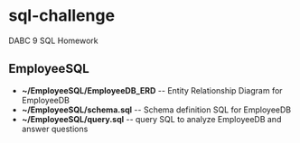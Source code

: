 # sql-challenge
DABC 9 SQL Homework

## EmployeeSQL
* **~/EmployeeSQL/EmployeeDB_ERD** -- Entity Relationship Diagram for EmployeeDB
* **~/EmployeeSQL/schema.sql**  -- Schema definition SQL for EmployeeDB
* **~/EmployeeSQL/query.sql**   --  query SQL to analyze EmployeeDB and answer questions
